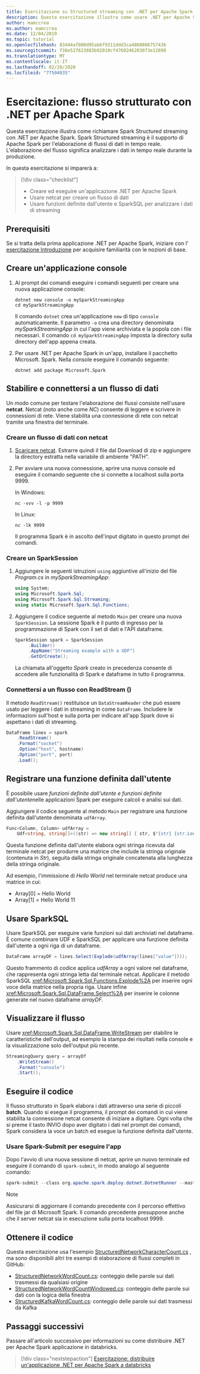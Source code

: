 ```yaml
---
title: Esercitazione su Structured streaming con .NET per Apache Spark
description: Questa esercitazione illustra come usare .NET per Apache Spark per Spark Structured streaming.
author: mamccrea
ms.author: mamccrea
ms.date: 12/04/2019
ms.topic: tutorial
ms.openlocfilehash: 83d44af080d95ab6f9311ddd3ca4860806757436
ms.sourcegitcommit: f38e527623883b92010cf4760246203073e12898
ms.translationtype: MT
ms.contentlocale: it-IT
ms.lasthandoff: 02/20/2020
ms.locfileid: "77504035"
---
```

# <a name="tutorial-structured-streaming-with-net-for-apache-spark"></a>Esercitazione: flusso strutturato con .NET per Apache Spark 

Questa esercitazione illustra come richiamare Spark Structured streaming con .NET per Apache Spark. Spark Structured streaming è il supporto di Apache Spark per l'elaborazione di flussi di dati in tempo reale. L'elaborazione del flusso significa analizzare i dati in tempo reale durante la produzione.

In questa esercitazione si imparerà a:

> [!div class="checklist"]
>
> * Creare ed eseguire un'applicazione .NET per Apache Spark
> * Usare netcat per creare un flusso di dati
> * Usare funzioni definite dall'utente e SparkSQL per analizzare i dati di streaming

## <a name="prerequisites"></a>Prerequisiti

Se si tratta della prima applicazione .NET per Apache Spark, iniziare con l' [esercitazione Introduzione](get-started.md) per acquisire familiarità con le nozioni di base.

## <a name="create-a-console-application"></a>Creare un'applicazione console

1. Al prompt dei comandi eseguire i comandi seguenti per creare una nuova applicazione console:

   ```dotnetcli
   dotnet new console -o mySparkStreamingApp
   cd mySparkStreamingApp
   ```

   Il comando `dotnet` crea un'applicazione `new` di tipo `console` automaticamente. Il parametro `-o` crea una directory denominata *mySparkStreamingApp* in cui l'app viene archiviata e la popola con i file necessari. Il comando `cd mySparkStreamingApp` imposta la directory sulla directory dell'app appena creata.

1. Per usare .NET per Apache Spark in un'app, installare il pacchetto Microsoft. Spark. Nella console eseguire il comando seguente:

   ```dotnetcli
   dotnet add package Microsoft.Spark
   ```

## <a name="establish-and-connect-to-a-data-stream"></a>Stabilire e connettersi a un flusso di dati

Un modo comune per testare l'elaborazione dei flussi consiste nell'usare **netcat**. Netcat (noto anche come *NC*) consente di leggere e scrivere in connessioni di rete. Viene stabilita una connessione di rete con netcat tramite una finestra del terminale. 

### <a name="create-a-data-stream-with-netcat"></a>Creare un flusso di dati con netcat

1. [Scaricare netcat](https://sourceforge.net/projects/nc110/files/). Estrarre quindi il file dal Download di zip e aggiungere la directory estratta nella variabile di ambiente "PATH".

2. Per avviare una nuova connessione, aprire una nuova console ed eseguire il comando seguente che si connette a localhost sulla porta 9999.

   In Windows:

   ```console
   nc -vvv -l -p 9999
   ```

   In Linux:

   ```console
   nc -lk 9999
   ```

   Il programma Spark è in ascolto dell'input digitato in questo prompt dei comandi.

### <a name="create-a-sparksession"></a>Creare un SparkSession

1. Aggiungere le seguenti istruzioni `using` aggiuntive all'inizio del file *Program.cs* in *mySparkStreamingApp*:

   ```csharp
   using System;
   using Microsoft.Spark.Sql;
   using Microsoft.Spark.Sql.Streaming;
   using static Microsoft.Spark.Sql.Functions;
   ```

1. Aggiungere il codice seguente al metodo `Main` per creare una nuova `SparkSession`. La sessione Spark è il punto di ingresso per la programmazione di Spark con il set di dati e l'API dataframe.

   ```csharp
   SparkSession spark = SparkSession
        .Builder()
        .AppName("Streaming example with a UDF")
        .GetOrCreate();
   ```

   La chiamata all'oggetto *Spark* creato in precedenza consente di accedere alle funzionalità di Spark e dataframe in tutto il programma.

### <a name="connect-to-a-stream-with-readstream"></a>Connettersi a un flusso con ReadStream ()

Il metodo `ReadStream()` restituisce un `DataStreamReader` che può essere usato per leggere i dati in streaming in come `DataFrame`. Includere le informazioni sull'host e sulla porta per indicare all'app Spark dove si aspettano i dati di streaming.

```csharp
DataFrame lines = spark
    .ReadStream()
    .Format("socket")
    .Option("host", hostname)
    .Option("port", port)
    .Load();
```

## <a name="register-a-user-defined-function"></a>Registrare una funzione definita dall'utente

È possibile usare *funzioni definite dall'utente e funzioni definite dall'utente*nelle applicazioni Spark per eseguire calcoli e analisi sui dati.

Aggiungere il codice seguente al metodo `Main` per registrare una funzione definita dall'utente denominata `udfArray`. 

```csharp
Func<Column, Column> udfArray =
    Udf<string, string[]>((str) => new string[] { str, $"{str} {str.Length}" });
```

Questa funzione definita dall'utente elabora ogni stringa ricevuta dal terminale netcat per produrre una matrice che include la stringa originale (contenuta in *Str*), seguita dalla stringa originale concatenata alla lunghezza della stringa originale. 

Ad esempio, l'immissione di *Hello World* nel terminale netcat produce una matrice in cui:

* Array\[0] = Hello World
* Array\[1] = Hello World 11

## <a name="use-sparksql"></a>Usare SparkSQL

Usare SparkSQL per eseguire varie funzioni sui dati archiviati nel dataframe. È comune combinare UDF e SparkSQL per applicare una funzione definita dall'utente a ogni riga di un dataframe.

```csharp
DataFrame arrayDF = lines.Select(Explode(udfArray(lines["value"])));
```

Questo frammento di codice applica *udfArray* a ogni valore nel dataframe, che rappresenta ogni stringa letta dal terminale netcat. Applicare il metodo SparkSQL <xref:Microsoft.Spark.Sql.Functions.Explode%2A> per inserire ogni voce della matrice nella propria riga. Usare infine <xref:Microsoft.Spark.Sql.DataFrame.Select%2A> per inserire le colonne generate nel nuovo dataframe *arrayDF.*

## <a name="display-your-stream"></a>Visualizzare il flusso

Usare <xref:Microsoft.Spark.Sql.DataFrame.WriteStream> per stabilire le caratteristiche dell'output, ad esempio la stampa dei risultati nella console e la visualizzazione solo dell'output più recente.

```csharp
StreamingQuery query = arrayDf
    .WriteStream()
    .Format("console")
    .Start();
```

## <a name="run-your-code"></a>Eseguire il codice

Il flusso strutturato in Spark elabora i dati attraverso una serie di piccoli **batch**.  Quando si esegue il programma, il prompt dei comandi in cui viene stabilita la connessione netcat consente di iniziare a digitare. Ogni volta che si preme il tasto INVIO dopo aver digitato i dati nel prompt dei comandi, Spark considera la voce un batch ed esegue la funzione definita dall'utente.

### <a name="use-spark-submit-to-run-your-app"></a>Usare Spark-Submit per eseguire l'app

Dopo l'avvio di una nuova sessione di netcat, aprire un nuovo terminale ed eseguire il comando di `spark-submit`, in modo analogo al seguente comando:

```powershell
spark-submit --class org.apache.spark.deploy.dotnet.DotnetRunner --master local /path/to/microsoft-spark-<version>.jar Microsoft.Spark.CSharp.Examples.exe Sql.Streaming.StructuredNetworkCharacterCount localhost 9999
```

> [!NOTE]
> Assicurarsi di aggiornare il comando precedente con il percorso effettivo del file jar di Microsoft Spark. Il comando precedente presuppone anche che il server netcat sia in esecuzione sulla porta localhost 9999.

## <a name="get-the-code"></a>Ottenere il codice

Questa esercitazione usa l'esempio [StructuredNetworkCharacterCount.cs](https://github.com/dotnet/spark/blob/master/examples/Microsoft.Spark.CSharp.Examples/Sql/Streaming/StructuredNetworkCharacterCount.cs) , ma sono disponibili altri tre esempi di elaborazione di flussi completi in GitHub:

* [StructuredNetworkWordCount.cs](https://github.com/dotnet/spark/blob/master/examples/Microsoft.Spark.CSharp.Examples/Sql/Streaming/StructuredNetworkWordCount.cs): conteggio delle parole sui dati trasmessi da qualsiasi origine
* [StructuredNetworkWordCountWindowed.cs](https://github.com/dotnet/spark/blob/master/examples/Microsoft.Spark.CSharp.Examples/Sql/Streaming/StructuredNetworkWordCountWindowed.cs): conteggio delle parole sui dati con la logica della finestra
* [StructuredKafkaWordCount.cs](https://github.com/dotnet/spark/blob/master/examples/Microsoft.Spark.CSharp.Examples/Sql/Streaming/StructuredKafkaWordCount.cs): conteggio delle parole sui dati trasmessi da Kafka

## <a name="next-steps"></a>Passaggi successivi

Passare all'articolo successivo per informazioni su come distribuire .NET per Apache Spark applicazione in databricks.
> [!div class="nextstepaction"]
> [Esercitazione: distribuire un'applicazione .NET per Apache Spark a databricks](databricks-deployment.md)
